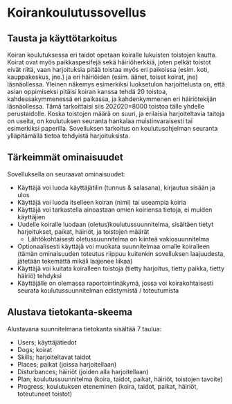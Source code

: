 # Koirankoulutussovellus #

## Tausta ja käyttötarkoitus ##

Koiran koulutuksessa eri taidot opetaan koiralle lukuisten toistojen kautta. Koirat ovat myös paikkaspesifejä sekä häiriöherkkiä, joten pelkät toistot eivät riitä, vaan harjoituksia pitää toistaa myös eri paikoissa (esim. koti, kauppakeskus, jne.) ja eri häiriöiden (esim. äänet, toiset koirat, jne) läsnäollessa. Yleinen näkemys esimerkiksi luoksetulon harjoittelusta on, että asian oppimiseksi pitäisi koiran kanssa tehdä 20 toistoa, kahdessakymmenessä eri paikassa, ja kahdenkymmenen eri häiriötekijän läsnäollessa. Tämä tarkoittaisi siis 20*20*20=8000 toistoa tälle yhdelle perustaidolle. Koska toistojen määrä on suuri, ja erilaisia harjoiteltavia taitoja on useita, on koulutuksen seuranta hankalaa muistinvaraisesti tai esimerkiksi paperilla. Sovelluksen tarkoitus on koulutusohjelman seuranta ylläpitämällä tietoa tehdyistä harjoituksista. 

## Tärkeimmät ominaisuudet ##
Sovelluksella on seuraavat ominaisuudet:
  * Käyttäjä voi luoda käyttäjätilin (tunnus & salasana), kirjautua sisään ja ulos
  * Käyttäjä voi luoda itselleen koiran (nimi) tai useampia koiria
  * Käyttäjä voi tarkastella ainoastaan omien koiriensa tietoja, ei muiden käyttäjien
  * Uudelle koiralle luodaan (oletus)koulutussuunnitelma, sisältäen tietyt harjoitukset, paikat, häiriöt, ja toistojen määrät
	* Lähtökohtaisesti oletussuunnitelma on kiinteä vakiosuunnitelma
   * Optionaalisesti käyttäjä voi muokata suunnitelmaa omalle koiralleen (tämän ominaisuuden toteutus riippuu kuitenkin sovelluksen laajuudesta, jätetään tekemättä mikäli laajenee liikaa)
  * Käyttäjä voi kuitata koiralleen toistoja (tietty harjoitus, tietty paikka, tietty häiriö) tehdyksi
  * Käyttäjälle on olemassa raportointinäkymä, jossa voi koirakohtaisesti seurata koulutussuunnitelman edistymistä / toteutumista


## Alustava tietokanta-skeema ##
Alustavana suunnitelmana tietokanta sisältää 7 taulua:
  * Users; käyttäjätiedot
  * Dogs; koirat
  * Skills; harjoiteltavat taidot
  * Places; paikat (joissa harjoitellaan)
  * Disturbances; häiriöt (joiden alla harjoitellaan)
  * Plan; koulutussuunnitelma (koira, taidot, paikat, häiriöt, toistojen tavoite)
  * Progress; koulutuksen eteneminen (koira, taidot, paikat, häiriöt, toteutuneet toistot)